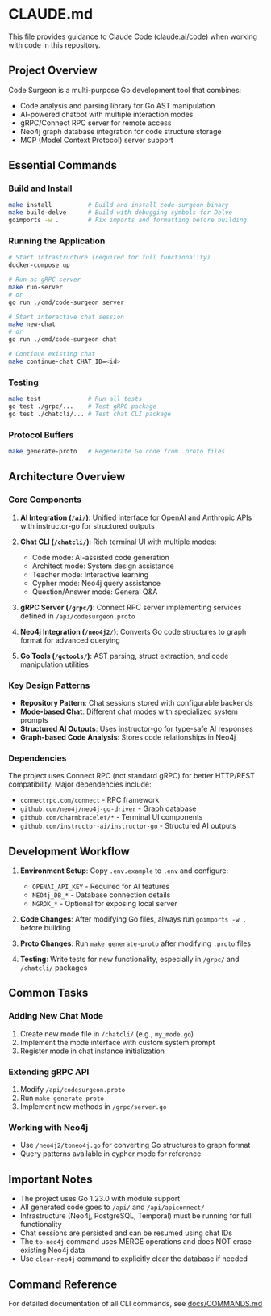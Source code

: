 # CLAUDE.md

This file provides guidance to Claude Code (claude.ai/code) when working with code in this repository.

## Project Overview

Code Surgeon is a multi-purpose Go development tool that combines:
- Code analysis and parsing library for Go AST manipulation
- AI-powered chatbot with multiple interaction modes
- gRPC/Connect RPC server for remote access
- Neo4j graph database integration for code structure storage
- MCP (Model Context Protocol) server support

## Essential Commands

### Build and Install
```bash
make install          # Build and install code-surgeon binary
make build-delve      # Build with debugging symbols for Delve
goimports -w .        # Fix imports and formatting before building
```

### Running the Application
```bash
# Start infrastructure (required for full functionality)
docker-compose up

# Run as gRPC server
make run-server
# or
go run ./cmd/code-surgeon server

# Start interactive chat session
make new-chat
# or
go run ./cmd/code-surgeon chat

# Continue existing chat
make continue-chat CHAT_ID=<id>
```

### Testing
```bash
make test             # Run all tests
go test ./grpc/...    # Test gRPC package
go test ./chatcli/... # Test chat CLI package
```

### Protocol Buffers
```bash
make generate-proto   # Regenerate Go code from .proto files
```

## Architecture Overview

### Core Components

1. **AI Integration (`/ai/`)**: Unified interface for OpenAI and Anthropic APIs with instructor-go for structured outputs

2. **Chat CLI (`/chatcli/`)**: Rich terminal UI with multiple modes:
   - Code mode: AI-assisted code generation
   - Architect mode: System design assistance
   - Teacher mode: Interactive learning
   - Cypher mode: Neo4j query assistance
   - Question/Answer mode: General Q&A

3. **gRPC Server (`/grpc/`)**: Connect RPC server implementing services defined in `/api/codesurgeon.proto`

4. **Neo4j Integration (`/neo4j2/`)**: Converts Go code structures to graph format for advanced querying

5. **Go Tools (`/gotools/`)**: AST parsing, struct extraction, and code manipulation utilities

### Key Design Patterns

- **Repository Pattern**: Chat sessions stored with configurable backends
- **Mode-based Chat**: Different chat modes with specialized system prompts
- **Structured AI Outputs**: Uses instructor-go for type-safe AI responses
- **Graph-based Code Analysis**: Stores code relationships in Neo4j

### Dependencies

The project uses Connect RPC (not standard gRPC) for better HTTP/REST compatibility. Major dependencies include:
- `connectrpc.com/connect` - RPC framework
- `github.com/neo4j/neo4j-go-driver` - Graph database
- `github.com/charmbracelet/*` - Terminal UI components
- `github.com/instructor-ai/instructor-go` - Structured AI outputs

## Development Workflow

1. **Environment Setup**: Copy `.env.example` to `.env` and configure:
   - `OPENAI_API_KEY` - Required for AI features
   - `NEO4j_DB_*` - Database connection details
   - `NGROK_*` - Optional for exposing local server

2. **Code Changes**: After modifying Go files, always run `goimports -w .` before building

3. **Proto Changes**: Run `make generate-proto` after modifying `.proto` files

4. **Testing**: Write tests for new functionality, especially in `/grpc/` and `/chatcli/` packages

## Common Tasks

### Adding New Chat Mode
1. Create new mode file in `/chatcli/` (e.g., `my_mode.go`)
2. Implement the mode interface with custom system prompt
3. Register mode in chat instance initialization

### Extending gRPC API
1. Modify `/api/codesurgeon.proto`
2. Run `make generate-proto`
3. Implement new methods in `/grpc/server.go`

### Working with Neo4j
- Use `/neo4j2/toneo4j.go` for converting Go structures to graph format
- Query patterns available in cypher mode for reference

## Important Notes

- The project uses Go 1.23.0 with module support
- All generated code goes to `/api/` and `/api/apiconnect/`
- Infrastructure (Neo4j, PostgreSQL, Temporal) must be running for full functionality
- Chat sessions are persisted and can be resumed using chat IDs
- The `to-neo4j` command uses MERGE operations and does NOT erase existing Neo4j data
- Use `clear-neo4j` command to explicitly clear the database if needed

## Command Reference

For detailed documentation of all CLI commands, see [docs/COMMANDS.md](docs/COMMANDS.md)